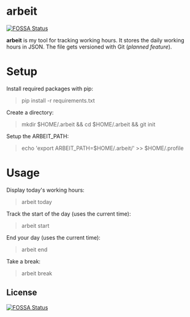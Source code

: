 # arbeit
[![FOSSA Status](https://app.fossa.io/api/projects/git%2Bgithub.com%2FJanAhrens%2Farbeit.svg?type=shield)](https://app.fossa.io/projects/git%2Bgithub.com%2FJanAhrens%2Farbeit?ref=badge_shield)


**arbeit** is my tool for tracking working hours. It stores the daily
working hours in JSON. The file gets versioned with Git (*planned feature*).

# Setup

Install required packages with pip:

> pip install -r requirements.txt

Create a directory:

> mkdir $HOME/.arbeit && cd $HOME/.arbeit && git init

Setup the ARBEIT_PATH:

> echo 'export ARBEIT_PATH=$HOME/.arbeit/' >> $HOME/.profile

# Usage

Display today's working hours:

> arbeit today

Track the start of the day (uses the current time):

> arbeit start

End your day (uses the current time):

> arbeit end

Take a break:

> arbeit break


## License
[![FOSSA Status](https://app.fossa.io/api/projects/git%2Bgithub.com%2FJanAhrens%2Farbeit.svg?type=large)](https://app.fossa.io/projects/git%2Bgithub.com%2FJanAhrens%2Farbeit?ref=badge_large)